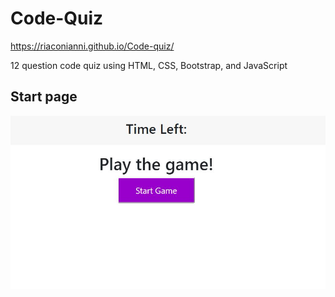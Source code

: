 # Code-Quiz

https://riaconianni.github.io/Code-quiz/

12 question code quiz using HTML, CSS, Bootstrap, and JavaScript

## Start page

![Image of Start Page](assets/images/Start.JPG)